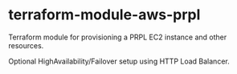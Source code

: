 # terraform-module-aws-prpl
                       
Terraform module for provisioning a PRPL EC2 instance and other resources.

Optional HighAvailability/Failover setup using HTTP Load Balancer.
